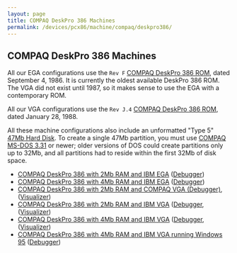 ```yaml
---
layout: page
title: COMPAQ DeskPro 386 Machines
permalink: /devices/pcx86/machine/compaq/deskpro386/
---
```


COMPAQ DeskPro 386 Machines
---------------------------

All our EGA configurations use the `Rev F` [COMPAQ DeskPro 386 ROM](/devices/pcx86/rom/compaq/deskpro386/), dated
September 4, 1986.  It is currently the oldest available DeskPro 386 ROM.  The VGA did not exist until 1987, so it
makes sense to use the EGA with a contemporary ROM.

All our VGA configurations use the `Rev J.4` [COMPAQ DeskPro 386 ROM](/devices/pcx86/rom/compaq/deskpro386/), dated
January 28, 1988.

All these machine configurations also include an unformatted "Type 5" [47Mb Hard Disk](/disks/pcx86/drives/47mb/).  To
create a single 47Mb partition, you must use [COMPAQ MS-DOS 3.31](/disks/pcx86/dos/compaq/3.31/) or newer; older versions
of DOS could create partitions only up to 32Mb, and all partitions had to reside within the first 32Mb of disk space.

* [COMPAQ DeskPro 386 with 2Mb RAM and IBM EGA](ega/2048kb/) ([Debugger](ega/2048kb/debugger/))
* [COMPAQ DeskPro 386 with 4Mb RAM and IBM EGA](ega/4096kb/) ([Debugger](ega/4096kb/debugger/))
* [COMPAQ DeskPro 386 with 2Mb RAM and COMPAQ VGA (Debugger)](other/2048kb/debugger/), ([Visualizer](other/2048kb/debugger/visual/))
* [COMPAQ DeskPro 386 with 2Mb RAM and IBM VGA](vga/2048kb/) ([Debugger](vga/2048kb/debugger/), ([Visualizer](vga/2048kb/debugger/visual/))
* [COMPAQ DeskPro 386 with 4Mb RAM and IBM VGA](vga/4096kb/) ([Debugger](vga/4096kb/debugger/), ([Visualizer](vga/2048kb/debugger/visual/))
* [COMPAQ DeskPro 386 with 4Mb RAM and IBM VGA running Windows 95](/disks/pcx86/windows/win95/4.00.950/) ([Debugger](/disks/pcx86/windows/win95/4.00.950/debugger/))
